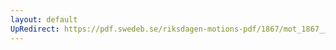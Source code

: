 ```yaml
---
layout: default
UpRedirect: https://pdf.swedeb.se/riksdagen-motions-pdf/1867/mot_1867__fk__00019.pdf
---
```

